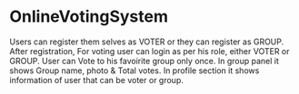 # OnlineVotingSystem

Users can register them selves as VOTER or they can register as GROUP.
After registration, For voting user can login as per his role, either VOTER or GROUP.
User can Vote to his favoirite group only once. 
In group panel it shows Group name, photo & Total votes.
In profile section it shows information of user that can be voter or group.
